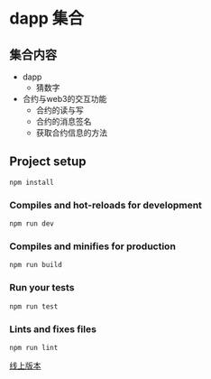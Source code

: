 # dapp 集合

## 集合内容

* dapp
	* 猜数字
* 合约与web3的交互功能
	* 合约的读与写
	* 合约的消息签名
	* 获取合约信息的方法

## Project setup
```
npm install
```

### Compiles and hot-reloads for development
```
npm run dev
```

### Compiles and minifies for production
```
npm run build
```

### Run your tests
```
npm run test
```

### Lints and fixes files
```
npm run lint
```

[线上版本](http://blog.junezhu.top/dapp-fun-test/)
